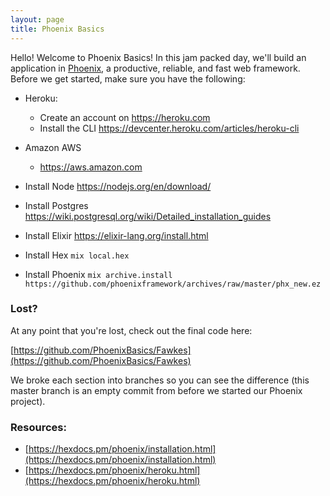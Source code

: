 ```yaml
---
layout: page
title: Phoenix Basics
---
```


Hello! Welcome to Phoenix Basics! In this jam packed day, we'll build an application in [Phoenix](https://phoenixframework.org), a productive, reliable, and fast web framework. Before we get started, make sure you have the following:

- Heroku:
  - Create an account on https://heroku.com
  - Install the CLI https://devcenter.heroku.com/articles/heroku-cli

- Amazon AWS
  - https://aws.amazon.com
- Install Node https://nodejs.org/en/download/
- Install Postgres https://wiki.postgresql.org/wiki/Detailed_installation_guides
- Install Elixir https://elixir-lang.org/install.html
- Install Hex `mix local.hex`
- Install Phoenix `mix archive.install https://github.com/phoenixframework/archives/raw/master/phx_new.ez`

### Lost?
At any point that you're lost, check out the final code here:

[https://github.com/PhoenixBasics/Fawkes](https://github.com/PhoenixBasics/Fawkes)

We broke each section into branches so you can see the difference (this master branch is an empty commit from before we started our Phoenix project).

### Resources:
- [https://hexdocs.pm/phoenix/installation.html](https://hexdocs.pm/phoenix/installation.html)
- [https://hexdocs.pm/phoenix/heroku.html](https://hexdocs.pm/phoenix/heroku.html)
